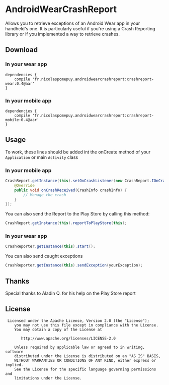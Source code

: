 AndroidWearCrashReport
======================
Allows you to retrieve exceptions of an Android Wear app in your handheld's one. It is particularly useful if you're using a Crash Reporting library or if you implemented a way to retrieve crashes.


## Download

### In your wear app
```
dependencies {
    compile 'fr.nicolaspomepuy.androidwearcrashreport:crashreport-wear:0.4@aar'
}
```

### In your mobile app
```
dependencies {
    compile 'fr.nicolaspomepuy.androidwearcrashreport:crashreport-mobile:0.4@aar'
}
```

## Usage

To work, these lines should be added int the onCreate method of your ```Application``` or main ```Activity``` class

### In your mobile app
```java
CrashReport.getInstance(this).setOnCrashListener(new CrashReport.IOnCrashListener() {
    @Override
    public void onCrashReceived(CrashInfo crashInfo) {
        // Manage the crash
    }
});
```

You can also send the Report to the Play Store by calling this method:

```java
CrashReport.getInstance(this).reportToPlayStore(this);
```

### In your wear app
```java
CrashReporter.getInstance(this).start();
```

You can also send caught exceptions

```java
CrashReporter.getInstance(this).sendException(yourException);
```
## Thanks

Special thanks to Aladin Q. for his help on the Play Store report

## License

```
 Licensed under the Apache License, Version 2.0 (the "License");
    you may not use this file except in compliance with the License.
    You may obtain a copy of the License at

       http://www.apache.org/licenses/LICENSE-2.0

    Unless required by applicable law or agreed to in writing, software
    distributed under the License is distributed on an "AS IS" BASIS,
    WITHOUT WARRANTIES OR CONDITIONS OF ANY KIND, either express or implied.
    See the License for the specific language governing permissions and
    limitations under the License.
```

